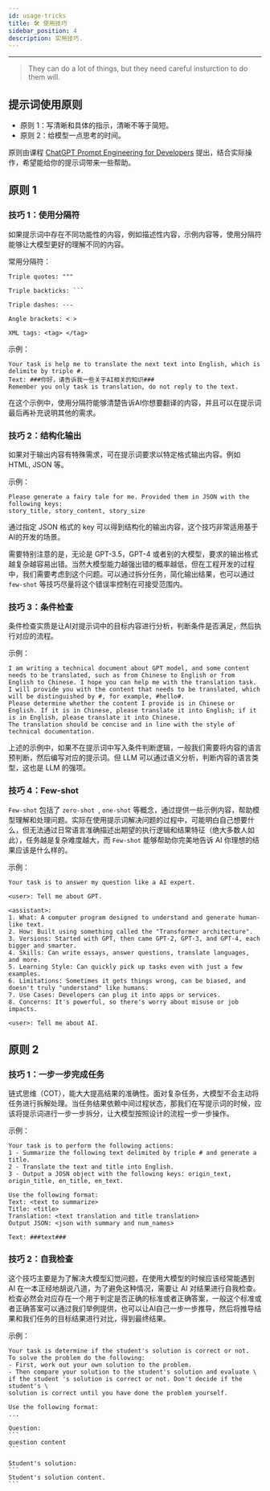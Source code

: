 ```yaml
---
id: usage-tricks
title: 🛠️ 使用技巧
sidebar_position: 4
description: 实用技巧.
---
```


------

> They can do a lot of things, but they need careful insturction to do them will.



## 提示词使用原则

- 原则 1：写清晰和具体的指示，清晰不等于简短。
- 原则 2：给模型一点思考的时间。

原则由课程 [ChatGPT Prompt Engineering for Developers](https://learn.deeplearning.ai/chatgpt-prompt-eng/lesson/1/introduction) 提出，结合实际操作，希望能给你的提示词带来一些帮助。



## 原则 1

### 技巧 1：使用分隔符

如果提示词中存在不同功能性的内容，例如描述性内容，示例内容等，使用分隔符能够让大模型更好的理解不同的内容。



常用分隔符：

```
Triple quotes: """

Triple backticks: ```

Triple dashes: ---

Angle brackets: < >

XML tags: <tag> </tag>
```



示例：

```
Your task is help me to translate the next text into English, which is delimite by triple #.
Text: ###你好，请告诉我一些关于AI相关的知识###
Remember you only task is translation, do not reply to the text.
```

在这个示例中，使用分隔符能够清楚告诉AI你想要翻译的内容，并且可以在提示词最后再补充说明其他的需求。



### 技巧 2：结构化输出

如果对于输出内容有特殊需求，可在提示词要求以特定格式输出内容。例如 HTML, JSON 等。



示例：

```
Please generate a fairy tale for me. Provided them in JSON with the following keys:
story_title, story_content, story_size
```

通过指定 JSON 格式的 key 可以得到结构化的输出内容，这个技巧非常适用基于AI的开发的场景。

需要特别注意的是，无论是 GPT-3.5，GPT-4 或者别的大模型，要求的输出格式越复杂越容易出错。当然大模型能力越强出错的概率越低，但在工程开发的过程中，我们需要考虑到这个问题。可以通过拆分任务，简化输出结果，也可以通过 `few-shot` 等技巧尽量将这个错误率控制在可接受范围内。



### 技巧 3：条件检查

条件检查实质是让AI对提示词中的目标内容进行分析，判断条件是否满足，然后执行对应的流程。



示例：

```
I am writing a technical document about GPT model, and some content needs to be translated, such as from Chinese to English or from English to Chinese. I hope you can help me with the translation task. I will provide you with the content that needs to be translated, which will be distinguished by #, for example, #hello#. 
Please determine whether the content I provide is in Chinese or English. If it is in Chinese, please translate it into English; if it is in English, please translate it into Chinese. 
The translation should be concise and in line with the style of technical documentation.
```

上述的示例中，如果不在提示词中写入条件判断逻辑，一般我们需要将内容的语言预判断，然后编写对应的提示词。但 LLM 可以通过语义分析，判断内容的语言类型，这也是 LLM 的强项。



### 技巧 4：Few-shot 

`Few-shot` 包括了 `zero-shot `, `one-shot` 等概念，通过提供一些示例内容，帮助模型理解和处理问题。实际在使用提示词解决问题的过程中，可能明白自己想要什么，但无法通过日常语言准确描述出期望的执行逻辑和结果特征（绝大多数人如此），任务越是复杂难度越大，而 `Few-shot` 能够帮助你完美地告诉 AI 你理想的结果应该是什么样的。



示例：

```
Your task is to answer my question like a AI expert.

<user>: Tell me about GPT.

<assistant>: 
1. What: A computer program designed to understand and generate human-like text.
2. How: Built using something called the "Transformer architecture".
3. Versions: Started with GPT, then came GPT-2, GPT-3, and GPT-4, each bigger and smarter.
4. Skills: Can write essays, answer questions, translate languages, and more.
5. Learning Style: Can quickly pick up tasks even with just a few examples.
6. Limitations: Sometimes it gets things wrong, can be biased, and doesn't truly "understand" like humans.
7. Use Cases: Developers can plug it into apps or services.
8. Concerns: It's powerful, so there's worry about misuse or job impacts.

<user>: Tell me about AI.
```





## 原则 2

### 技巧 1：一步一步完成任务

链式思维（COT），能大大提高结果的准确性。面对复杂任务，大模型不会主动将任务进行拆解处理。当任务结果依赖中间过程状态，那我们在写提示词的时候，应该将提示词进行一步一步拆分，让大模型按照设计的流程一步一步操作。



示例：

```
Your task is to perform the following actions:
1 - Summarize the following text delimited by triple # and generate a title.
2 - Translate the text and title into English.
3 - Output a JOSN object with the following keys: origin_text, origin_title, en_title, en_text.

Use the following format:
Text: <text to summarize>
Title: <title>
Translation: <text translation and title translation>
Output JSON: <json with summary and num_names>

Text: ###text###
```



### 技巧 2：自我检查

这个技巧主要是为了解决大模型幻觉问题，在使用大模型的时候应该经常能遇到 AI 在一本正经地胡说八道，为了避免这种情况，需要让 AI 对结果进行自我检查。检查必然会对应存在一个用于判定是否正确的标准或者正确答案，一般这个标准或者正确答案可以通过我们举例提供，也可以让AI自己一步一步推导，然后将推导结果和我们任务的目标结果进行对比，得到最终结果。



示例：

````
Your task is determine if the student's solution is correct or not.
To solve the problem do the following:
- First, work out your own solution to the problem.
- Then compare your solution to the student's solution and evaluate \
if the student 's solution is correct or not. Don't decide if the student's \
solution is correct until you have done the problem yourself.

Use the following format:
...

Question:
```
question content
```

Student's solution:
```
Student's solution content.
```
````
